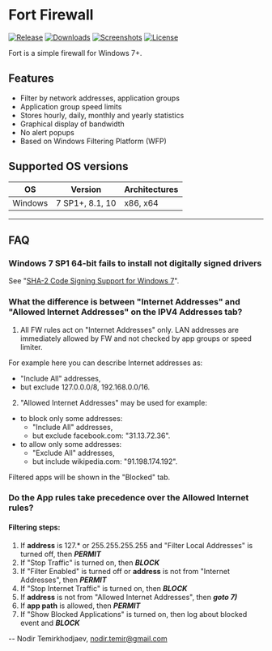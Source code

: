 # Fort Firewall

[![Release](https://img.shields.io/github/release/tnodir/fort.svg)](https://github.com/tnodir/fort/releases/latest) [![Downloads](https://img.shields.io/github/downloads/tnodir/fort/total.svg?maxAge=86400)](https://github.com/tnodir/fort/releases) [![Screenshots](https://img.shields.io/static/v1.svg?label=screenshots&message=11&color=gray)](https://imgur.com/a/fZbAbfy) [![License](https://img.shields.io/github/license/tnodir/fort.svg)](https://www.gnu.org/licenses/gpl-3.0)

Fort is a simple firewall for Windows 7+.

## Features

  - Filter by network addresses, application groups
  - Application group speed limits
  - Stores hourly, daily, monthly and yearly statistics
  - Graphical display of bandwidth
  - No alert popups
  - Based on Windows Filtering Platform (WFP)

## Supported OS versions

OS              | Version                       | Architectures
----------------|-------------------------------|--------------
Windows         | 7 SP1+, 8.1, 10               | x86, x64

-----

## FAQ

### Windows 7 SP1 64-bit fails to install not digitally signed drivers

See "[SHA-2 Code Signing Support for Windows 7](https://docs.microsoft.com/en-us/security-updates/SecurityAdvisories/2015/3033929)".

### What the difference is between "Internet Addresses" and "Allowed Internet Addresses" on the IPV4 Addresses tab?

1. All FW rules act on "Internet Addresses" only.
LAN addresses are immediately allowed by FW and not checked by app groups or speed limiter.

For example here you can describe Internet addresses as:
- "Include All" addresses,
- but exclude 127.0.0.0/8, 192.168.0.0/16.

2. "Allowed Internet Addresses" may be used for example:
- to block only some addresses:
    - "Include All" addresses,
    - but exclude facebook.com: "31.13.72.36".
- to allow only some addresses:
    - "Exclude All" addresses,
    - but include wikipedia.com: "91.198.174.192".

Filtered apps will be shown in the "Blocked" tab. 

### Do the App rules take precedence over the Allowed Internet rules?

#### Filtering steps:
1) If **address** is 127.* or 255.255.255.255 and "Filter Local Addresses" is turned off, then _**PERMIT**_
2) If "Stop Traffic" is turned on, then _**BLOCK**_
3) If "Filter Enabled" is turned off or **address** is not from "Internet Addresses", then _**PERMIT**_
4) If "Stop Internet Traffic" is turned on, then _**BLOCK**_
5) If **address** is not from "Allowed Internet Addresses", then _**goto 7)**_
6) If **app path** is allowed, then _**PERMIT**_
7) If "Show Blocked Applications" is turned on, then log about blocked event and _**BLOCK**_

--
Nodir Temirkhodjaev, <nodir.temir@gmail.com>
